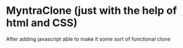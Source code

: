 # MyntraClone (just with the help of html and CSS)
After adding javascript able to make it some sort of functional clone

